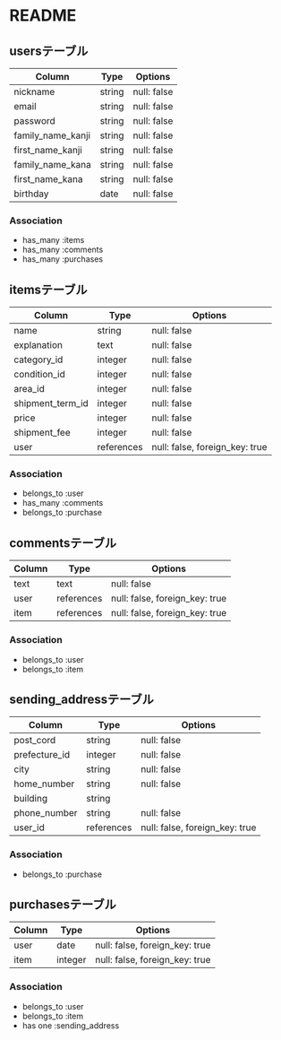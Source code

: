 # README
## usersテーブル
| Column            | Type       | Options     |
| ----------------- | ---------- | ----------- |
| nickname          | string     | null: false |
| email             | string     | null: false |
| password          | string     | null: false |
| family_name_kanji | string     | null: false |
| first_name_kanji  | string     | null: false |
| family_name_kana  | string     | null: false |
| first_name_kana   | string     | null: false |
| birthday          | date       | null: false |

### Association
- has_many :items
- has_many :comments
- has_many :purchases



## itemsテーブル
| Column           | Type       | Options                        |
| ---------------- | ---------- | ------------------------------ |
| name             | string     | null: false                    |
| explanation      | text       | null: false                    |
| category_id      | integer    | null: false                    |
| condition_id     | integer    | null: false                    |
| area_id          | integer    | null: false                    |
| shipment_term_id | integer    | null: false                    |
| price            | integer    | null: false                    |
| shipment_fee     | integer    | null: false                    |
| user             | references | null: false, foreign_key: true |

### Association
- belongs_to :user
- has_many   :comments
- belongs_to :purchase


## commentsテーブル
| Column  | Type       | Options                        |
| ------- | ---------- | ------------------------------ |
| text    | text       | null: false                    |
| user    | references | null: false, foreign_key: true |
| item    | references | null: false, foreign_key: true |

### Association
- belongs_to :user
- belongs_to :item



## sending_addressテーブル
| Column        | Type       | Options                        |
| ------------- | ---------- | ------------------------------ |
| post_cord     | string     | null: false                    |
| prefecture_id | integer    | null: false                    |
| city          | string     | null: false                    |
| home_number   | string     | null: false                    |
| building      | string     |                                |
| phone_number  | string     | null: false                    |
| user_id       | references | null: false, foreign_key: true |

### Association
- belongs_to :purchase



## purchasesテーブル
| Column     | Type       | Options                        |
| ---------- | ---------- | ------------------------------ |
| user       | date       | null: false, foreign_key: true |
| item       | integer    | null: false, foreign_key: true |

### Association
- belongs_to :user
- belongs_to :item
- has one    :sending_address
